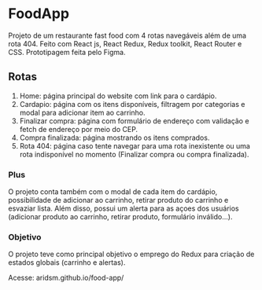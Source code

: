 # FoodApp

Projeto de um restaurante fast food com 4 rotas navegáveis além de uma rota 404. Feito com React js, React Redux, Redux toolkit, React Router e CSS. Prototipagem feita pelo Figma.

## Rotas

1. Home: página principal do website com link para o cardápio.
2. Cardapio: página com os itens disponíveis, filtragem por categorias e modal para adicionar item ao carrinho.
3. Finalizar compra: página com formulário de endereço com validação e fetch de endereço por meio do CEP. 
4. Compra finalizada: página mostrando os itens comprados.
5. Rota 404: página caso tente navegar para uma rota inexistente ou uma rota indisponível no momento (Finalizar compra ou compra finalizada).

### Plus

O projeto conta também com o modal de cada item do cardápio, possibilidade de adicionar ao carrinho, retirar produto do carrinho e esvaziar lista. Além disso, possui um alerta para as açoes dos usuários (adicionar produto ao carrinho, retirar produto, formulário inválido...).

### Objetivo

O projeto teve como principal objetivo o emprego do Redux para criação de estados globais (carrinho e alertas).

Acesse: aridsm.github.io/food-app/
